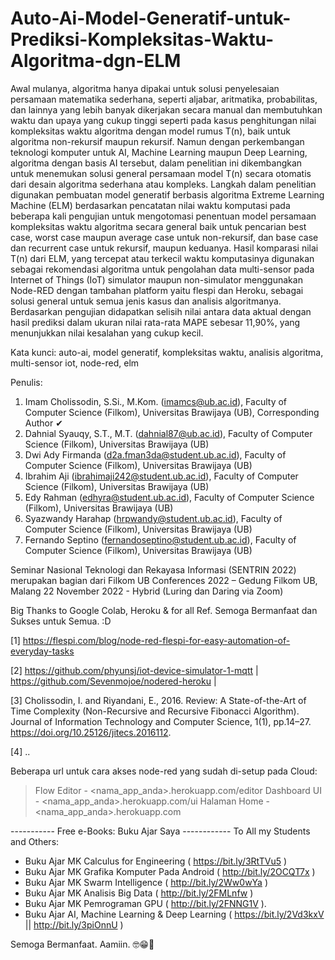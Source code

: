 # Auto-Ai-Model-Generatif-untuk-Prediksi-Kompleksitas-Waktu-Algoritma-dgn-ELM

Awal mulanya, algoritma hanya dipakai untuk solusi penyelesaian persamaan matematika sederhana, seperti aljabar, aritmatika, probabilitas, dan lainnya yang lebih banyak dikerjakan secara manual dan membutuhkan waktu dan upaya yang cukup tinggi seperti pada kasus penghitungan nilai kompleksitas waktu algoritma dengan model rumus T(n), baik untuk algoritma non-rekursif maupun rekursif. Namun dengan perkembangan teknologi komputer untuk AI, Machine Learning maupun Deep Learning, algoritma dengan basis AI tersebut, dalam penelitian ini dikembangkan untuk menemukan solusi general persamaan model T(n) secara otomatis dari desain algoritma sederhana atau kompleks. Langkah dalam penelitian digunakan pembuatan model generatif berbasis algoritma Extreme Learning Machine (ELM) berdasarkan pencatatan nilai waktu komputasi pada beberapa kali pengujian untuk mengotomasi penentuan model persamaan kompleksitas waktu algoritma secara general baik untuk pencarian best case, worst case maupun average case untuk non-rekursif, dan base case dan recurrent case untuk rekursif, maupun keduanya. Hasil komparasi nilai T(n) dari ELM, yang tercepat atau terkecil waktu komputasinya digunakan sebagai rekomendasi algoritma untuk pengolahan data multi-sensor pada Internet of Things (IoT) simulator maupun non-simulator menggunakan Node-RED dengan tambahan platform yaitu flespi dan Heroku, sebagai solusi general untuk semua jenis kasus dan analisis algoritmanya. Berdasarkan pengujian didapatkan selisih nilai antara data aktual dengan hasil prediksi dalam ukuran nilai rata-rata MAPE sebesar 11,90%, yang menunjukkan nilai kesalahan yang cukup kecil.

Kata kunci: auto-ai, model generatif, kompleksitas waktu, analisis algoritma, multi-sensor iot, node-red, elm

Penulis:
1. Imam Cholissodin, S.Si., M.Kom. (imamcs@ub.ac.id), Faculty of Computer Science (Filkom), Universitas Brawijaya (UB), Corresponding Author ✔
2. Dahnial Syauqy, S.T., M.T. (dahnial87@ub.ac.id), Faculty of Computer Science (Filkom), Universitas Brawijaya (UB)
3. Dwi Ady Firmanda (d2a.fman3da@student.ub.ac.id), Faculty of Computer Science (Filkom), Universitas Brawijaya (UB)
4. Ibrahim Aji (ibrahimaji242@student.ub.ac.id), Faculty of Computer Science (Filkom), Universitas Brawijaya (UB)
5. Edy Rahman (edhyra@student.ub.ac.id), Faculty of Computer Science (Filkom), Universitas Brawijaya (UB)
6. Syazwandy Harahap (hrpwandy@student.ub.ac.id), Faculty of Computer Science (Filkom), Universitas Brawijaya (UB)
7. Fernando Septino (fernandoseptino@student.ub.ac.id), Faculty of Computer Science (Filkom), Universitas Brawijaya (UB)

Seminar Nasional Teknologi dan Rekayasa Informasi (SENTRIN 2022) merupakan bagian dari Filkom UB Conferences 2022 – Gedung Filkom UB, Malang
22 November 2022 - Hybrid (Luring dan Daring via Zoom)

Big Thanks to Google Colab, Heroku & for all Ref. Semoga Bermanfaat dan Sukses untuk Semua. :D

[1]	https://flespi.com/blog/node-red-flespi-for-easy-automation-of-everyday-tasks

[2] https://github.com/phyunsj/iot-device-simulator-1-mqtt | https://github.com/Sevenmojoe/nodered-heroku | 

[3] Cholissodin, I. and Riyandani, E., 2016. Review: A State-of-the-Art of Time Complexity (Non-Recursive and Recursive Fibonacci Algorithm). Journal of Information Technology and Computer Science, 1(1), pp.14–27. https://doi.org/10.25126/jitecs.2016112.

[4]	..


Beberapa url untuk cara akses node-red yang sudah di-setup pada Cloud:
> Flow Editor - <nama_app_anda>.herokuapp.com/editor
> Dashboard UI - <nama_app_anda>.herokuapp.com/ui
> Halaman Home - <nama_app_anda>.herokuapp.com


----------- Free e-Books: Buku Ajar Saya ------------
 To All my Students and Others:
+ Buku Ajar MK Calculus for Engineering ( https://bit.ly/3RtTVu5​ )
+ Buku Ajar MK Grafika Komputer Pada Android ( http://bit.ly/2OCQT7x​ )
+ Buku Ajar MK Swarm Intelligence ( http://bit.ly/2Ww0wYa​ )
+ Buku Ajar MK Analisis Big Data ( http://bit.ly/2FMLnfw​ ) 
+ Buku Ajar MK Pemrograman GPU ( http://bit.ly/2FNNG1V​ ).
+ Buku Ajar AI, Machine Learning & Deep Learning ( https://bit.ly/2Vd3kxV || http://bit.ly/3piOnnU )

Semoga Bermanfaat. Aamiin. 🤓😁🤲


